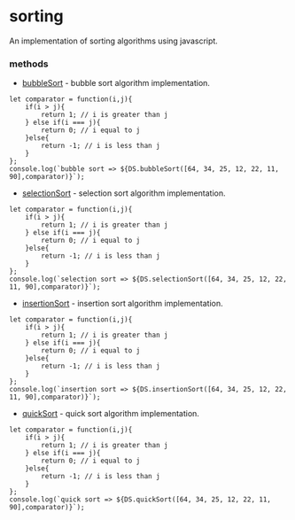 # sorting 

An implementation of sorting algorithms using javascript.

### methods 
* [bubbleSort](./bubble-sort.js) - bubble sort algorithm implementation.
```
let comparator = function(i,j){
    if(i > j){
        return 1; // i is greater than j
    } else if(i === j){
        return 0; // i equal to j
    }else{
        return -1; // i is less than j
    }
};
console.log(`bubble sort => ${DS.bubbleSort([64, 34, 25, 12, 22, 11, 90],comparator)}`); 
```

* [selectionSort](./selection-sort.js) - selection sort algorithm implementation.
```
let comparator = function(i,j){
    if(i > j){
        return 1; // i is greater than j
    } else if(i === j){
        return 0; // i equal to j
    }else{
        return -1; // i is less than j
    }
};
console.log(`selection sort => ${DS.selectionSort([64, 34, 25, 12, 22, 11, 90],comparator)}`); 
```

* [insertionSort](./insertion-sort.js) - insertion sort algorithm implementation.
```
let comparator = function(i,j){
    if(i > j){
        return 1; // i is greater than j
    } else if(i === j){
        return 0; // i equal to j
    }else{
        return -1; // i is less than j
    }
};
console.log(`insertion sort => ${DS.insertionSort([64, 34, 25, 12, 22, 11, 90],comparator)}`); 
```

* [quickSort](./quick-sort.js) - quick sort algorithm implementation.
```
let comparator = function(i,j){
    if(i > j){
        return 1; // i is greater than j
    } else if(i === j){
        return 0; // i equal to j
    }else{
        return -1; // i is less than j
    }
};
console.log(`quick sort => ${DS.quickSort([64, 34, 25, 12, 22, 11, 90],comparator)}`); 
```
